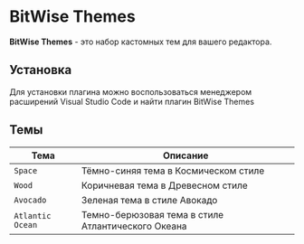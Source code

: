 # BitWise Themes

**BitWise Themes** - это набор кастомных тем для вашего редактора.

## **Установка**

Для установки плагина можно воспользоваться менеджером расширений Visual Studio Code и найти плагин BitWise Themes

## **Темы**

| Тема             | Описание                                           |
| ---------------- | -------------------------------------------------- |
| `Space`          | Тёмно-синяя тема в Космическом стиле               |
| `Wood`           | Коричневая тема в Древесном стиле                  |
| `Avocado`        | Зеленая тема в стиле Авокадо                       |
| `Atlantic Ocean` | Темно-берюзовая тема в стиле Атлантического Океана |

